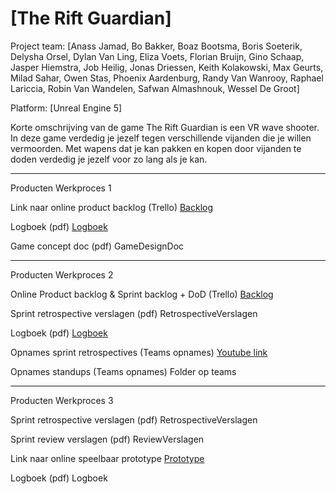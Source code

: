 # [The Rift Guardian]

Project team: [Anass Jamad, Bo Bakker, Boaz Bootsma, Boris Soeterik, Delysha Orsel, Dylan Van Ling, Eliza Voets, Florian Bruijn, Gino Schaap, Jasper Hiemstra, Job Heilig, Jonas Driessen, Keith Kolakowski, Max Geurts, Milad Sahar, Owen Stas, Phoenix Aardenburg, Randy Van Wanrooy, Raphael Lariccia, Robin Van Wandelen, Safwan Almashnouk, Wessel De Groot]

Platform: [Unreal Engine 5]

Korte omschrijving van de game
The Rift Guardian is een VR wave shooter. In deze game verdedig je jezelf tegen verschillende vijanden die je willen vermoorden. Met wapens dat je kan pakken en kopen door vijanden te doden verdedig je jezelf voor zo lang als je kan.

------------------------------------------------
Producten Werkproces 1

Link naar online product backlog (Trello)	[Backlog](https://unreal-academy.codecks.io/decks/152-sprint-backlog-06)

Logboek (pdf)	[Logboek](https://docs.google.com/document/d/1KGOLwJxzSxMSMvN1itcpnCxCJPHH54FpwVFpsxccQzo/edit)

Game concept doc (pdf)	GameDesignDoc

------------------------------------------------	
Producten Werkproces 2

Online Product backlog & Sprint backlog + DoD (Trello)	[Backlog](https://unreal-academy.codecks.io/decks/152-sprint-backlog-06)

Sprint retrospective verslagen (pdf)	RetrospectiveVerslagen

Logboek (pdf)	[Logboek](https://docs.google.com/document/d/1KGOLwJxzSxMSMvN1itcpnCxCJPHH54FpwVFpsxccQzo/edit)

Opnames sprint retrospectives (Teams opnames)	[Youtube link](https://www.youtube.com/playlist?list=PLnBx3KKOKHtALh1aE0SLvpywmG3A-yhSj)

Opnames standups (Teams opnames)	Folder op teams

------------------------------------------------
Producten Werkproces 3

Sprint retrospective verslagen (pdf)	RetrospectiveVerslagen

Sprint review verslagen (pdf)	ReviewVerslagen

Link naar online speelbaar prototype	[Prototype](https://github.com/JobHeilig/Periode4UnrealAcademy/releases/tag/25-06)

Logboek (pdf)	Logboek
	
